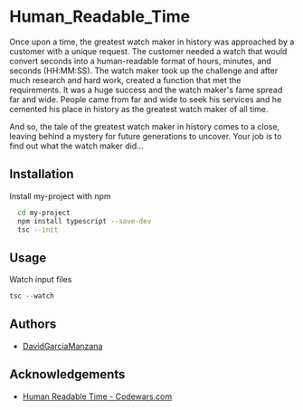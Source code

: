 
# Human_Readable_Time


Once upon a time, the greatest watch maker in history was approached by a customer with a unique request. The customer needed a watch that would convert seconds into a human-readable format of hours, minutes, and seconds (HH:MM:SS). The watch maker took up the challenge and after much research and hard work, created a function that met the requirements. It was a huge success and the watch maker's fame spread far and wide. People came from far and wide to seek his services and he cemented his place in history as the greatest watch maker of all time.

And so, the tale of the greatest watch maker in history comes to a close, leaving behind a mystery for future generations to uncover. Your job is to find out what the watch maker did...
## Installation

Install my-project with npm

```bash
  cd my-project
  npm install typescript --save-dev
  tsc --init
```


    
## Usage
Watch input files
```javascript
tsc --watch
```


## Authors

- [DavidGarciaManzana](https://github.com/DavidGarciaManzana)


## Acknowledgements

 - [Human Readable Time - Codewars.com](https://www.codewars.com/kata/52685f7382004e774f0001f7/typescript)


